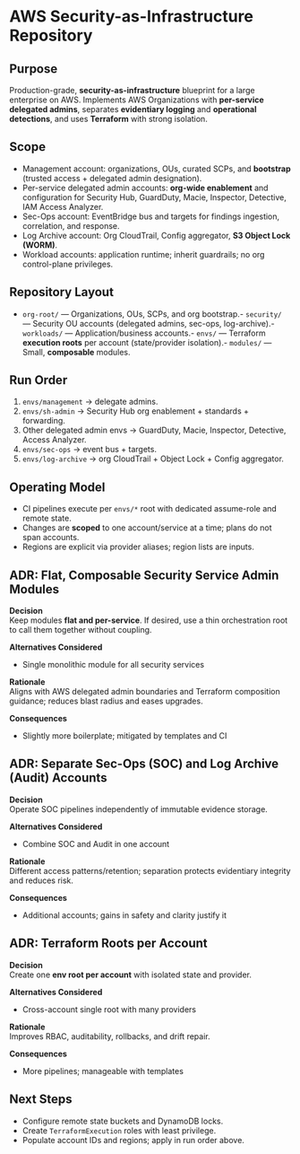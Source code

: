 # AWS Security-as-Infrastructure Repository

## Purpose
Production-grade, **security-as-infrastructure** blueprint for a large enterprise on AWS. Implements AWS Organizations with **per-service delegated admins**, separates **evidentiary logging** and **operational detections**, and uses **Terraform** with strong isolation.

## Scope
- Management account: organizations, OUs, curated SCPs, and **bootstrap** (trusted access + delegated admin designation).
- Per-service delegated admin accounts: **org-wide enablement** and configuration for Security Hub, GuardDuty, Macie, Inspector, Detective, IAM Access Analyzer.
- Sec-Ops account: EventBridge bus and targets for findings ingestion, correlation, and response.
- Log Archive account: Org CloudTrail, Config aggregator, **S3 Object Lock (WORM)**.
- Workload accounts: application runtime; inherit guardrails; no org control-plane privileges.

## Repository Layout
- `org-root/` — Organizations, OUs, SCPs, and org bootstrap.- `security/` — Security OU accounts (delegated admins, sec-ops, log-archive).- `workloads/` — Application/business accounts.- `envs/` — Terraform **execution roots** per account (state/provider isolation).- `modules/` — Small, **composable** modules.

## Run Order
1) `envs/management` → delegate admins.  
2) `envs/sh-admin` → Security Hub org enablement + standards + forwarding.  
3) Other delegated admin envs → GuardDuty, Macie, Inspector, Detective, Access Analyzer.  
4) `envs/sec-ops` → event bus + targets.  
5) `envs/log-archive` → org CloudTrail + Object Lock + Config aggregator.

## Operating Model
- CI pipelines execute per `envs/*` root with dedicated assume-role and remote state.
- Changes are **scoped** to one account/service at a time; plans do not span accounts.
- Regions are explicit via provider aliases; region lists are inputs.


## ADR: Flat, Composable Security Service Admin Modules

**Decision**  
Keep modules **flat and per-service**. If desired, use a thin orchestration root to call them together without coupling.

**Alternatives Considered**  
- Single monolithic module for all security services

**Rationale**  
Aligns with AWS delegated admin boundaries and Terraform composition guidance; reduces blast radius and eases upgrades.

**Consequences**  
- Slightly more boilerplate; mitigated by templates and CI



## ADR: Separate Sec-Ops (SOC) and Log Archive (Audit) Accounts

**Decision**  
Operate SOC pipelines independently of immutable evidence storage.

**Alternatives Considered**  
- Combine SOC and Audit in one account

**Rationale**  
Different access patterns/retention; separation protects evidentiary integrity and reduces risk.

**Consequences**  
- Additional accounts; gains in safety and clarity justify it



## ADR: Terraform Roots per Account

**Decision**  
Create one **env root per account** with isolated state and provider.

**Alternatives Considered**  
- Cross-account single root with many providers

**Rationale**  
Improves RBAC, auditability, rollbacks, and drift repair.

**Consequences**  
- More pipelines; manageable with templates


## Next Steps
- Configure remote state buckets and DynamoDB locks.
- Create `TerraformExecution` roles with least privilege.
- Populate account IDs and regions; apply in run order above.
